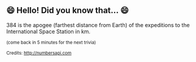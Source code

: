 ## 😄 Hello! Did you know that... 😄
384 is the apogee (farthest distance from Earth) of the expeditions to the International Space Station in km.

<sup>(come back in 5 minutes for the next trivia)</sup>


<sup>Credits: http://numbersapi.com</sup>
